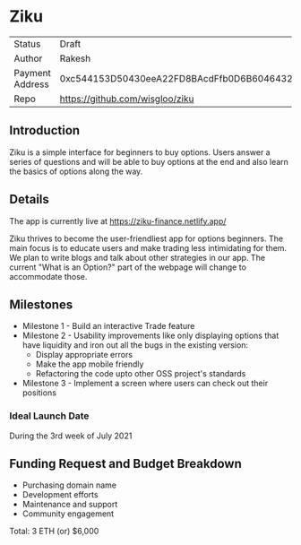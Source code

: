 # Ziku

|  |  |
| -------- | -------- |
| Status | Draft |
| Author | Rakesh |
| Payment Address | 0xc544153D50430eeA22FD8BAcdFfb0D6B6046432f |
| Repo   | https://github.com/wisgloo/ziku  |

## Introduction

Ziku is a simple interface for beginners to buy options. Users answer a series of questions and will be able to buy options at the end and also learn the basics of options along the way.

## Details

The app is currently live at https://ziku-finance.netlify.app/

Ziku thrives to become the user-friendliest app for options beginners. The main focus is to educate users and make trading less intimidating for them. We plan to write blogs and talk about other strategies in our app. The current "What is an Option?" part of the webpage will change to accommodate those.

## Milestones

- Milestone 1 - Build an interactive Trade feature
- Milestone 2 - Usability improvements like only displaying options that have liquidity and iron out all the bugs in the existing version:
    - Display appropriate errors
    - Make the app mobile friendly
    - Refactoring the code upto other OSS project's standards
- Milestone 3 - Implement a screen where users can check out their positions

### Ideal Launch Date

During the 3rd week of July 2021

## Funding Request and Budget Breakdown
- Purchasing domain name
- Development efforts
- Maintenance and support
- Community engagement

Total: 3 ETH (or) $6,000